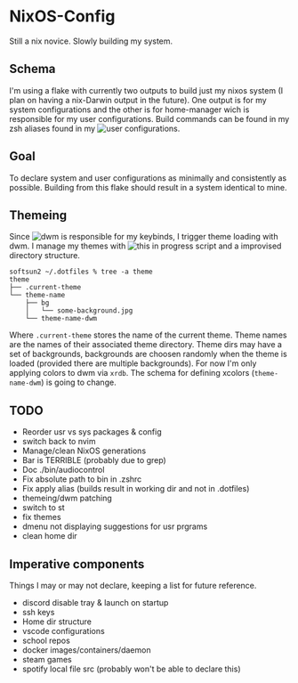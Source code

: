 # NixOS-Config

Still a nix novice. Slowly building my system.


## Schema

I'm using a flake with currently two outputs to build just my nixos system (I plan on having a nix-Darwin output in the future). One output is for my system configurations and the other is for home-manager wich is responsible for my user configurations. Build commands can be found in my zsh aliases found in my ![user configurations](home.nix).


## Goal

To declare system and user configurations as minimally and consistently as possible. Building from this flake should result in a system identical to mine.

## Themeing

Since ![dwm](https://github.com/Softsun2/dwm) is responsible for my keybinds, I trigger theme loading with dwm. I manage my themes with ![this in progress script](https://github.com/Softsun2/dotfiles-NixOS/blob/main/bin/themecontrol) and a improvised directory structure.
```
softsun2 ~/.dotfiles % tree -a theme
theme
├── .current-theme
└── theme-name
    ├── bg
    │   └── some-background.jpg
    └── theme-name-dwm
```
Where `.current-theme` stores the name of the current theme. Theme names are the names of their associated theme directory. Theme dirs may have a set of backgrounds, backgrounds are choosen randomly when the theme is loaded (provided there are multiple backgrounds). For now I'm only applying colors to dwm via `xrdb`. The schema for defining xcolors (`theme-name-dwm`) is going to change.


## TODO

* Reorder usr vs sys packages & config
* switch back to nvim
* Manage/clean NixOS generations 
* Bar is TERRIBLE (probably due to grep)
* Doc ./bin/audiocontrol
* Fix absolute path to bin in .zshrc
* Fix apply alias (builds result in working dir and not in .dotfiles)
* themeing/dwm patching
* switch to st
* fix themes
* dmenu not displaying suggestions for usr prgrams
* clean home dir

## Imperative components

Things I may or may not declare, keeping a list for future reference.

* discord disable tray & launch on startup
* ssh keys
* Home dir structure
* vscode configurations
* school repos
* docker images/containers/daemon
* steam games
* spotify local file src (probably won't be able to declare this)
